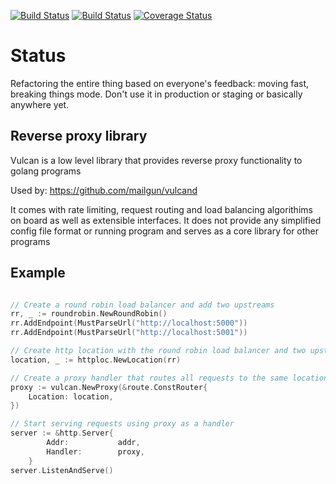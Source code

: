 [![Build Status](https://travis-ci.org/mailgun/vulcan.png)](https://travis-ci.org/mailgun/vulcan)
[![Build Status](https://drone.io/github.com/mailgun/vulcan/status.png)](https://drone.io/github.com/mailgun/vulcan/latest)
[![Coverage Status](https://coveralls.io/repos/mailgun/vulcan/badge.png?branch=master)](https://coveralls.io/r/mailgun/vulcan?branch=master)

Status
=======

Refactoring the entire thing based on everyone's feedback: moving fast, breaking things mode.
Don't use it in production or staging or basically anywhere yet.


Reverse proxy library
----------------------

Vulcan is a low level library that provides reverse proxy functionality to golang programs

Used by: https://github.com/mailgun/vulcand

It comes with rate limiting, request routing and load balancing algorithims on board as well as extensible interfaces.
It does not provide any simplified config file format or running program and serves as a core library for other programs

Example
-----------

```go

// Create a round robin load balancer and add two upstreams
rr, _ := roundrobin.NewRoundRobin()
rr.AddEndpoint(MustParseUrl("http://localhost:5000"))
rr.AddEndpoint(MustParseUrl("http://localhost:5001"))

// Create http location with the round robin load balancer and two upstreams above
location, _ := httploc.NewLocation(rr)

// Create a proxy handler that routes all requests to the same location
proxy := vulcan.NewProxy(&route.ConstRouter{
    Location: location,
})

// Start serving requests using proxy as a handler
server := &http.Server{
		Addr:           addr,
		Handler:        proxy,
	}
server.ListenAndServe()

```
